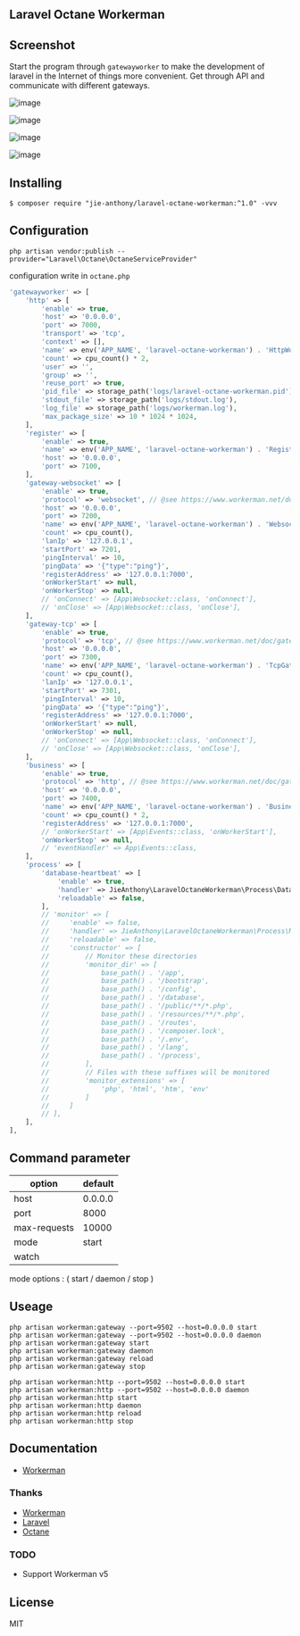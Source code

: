 Laravel Octane Workerman
---

## Screenshot

Start the program through `gatewayworker` to make the development of laravel in the Internet of things more convenient. Get through API and communicate with different gateways.

![image](https://user-images.githubusercontent.com/10336437/160743947-80837068-5ca6-4ee7-a560-d108878fedbd.png)

![image](https://user-images.githubusercontent.com/10336437/160744007-8d0c4af3-487a-41a8-8f9c-bb7bcf4ad118.png)

![image](https://user-images.githubusercontent.com/10336437/160744127-979c1531-858e-4869-9ccf-a3b02e582091.png)

![image](https://user-images.githubusercontent.com/10336437/160744093-f6c4020a-fbb9-4bf7-a420-0078f354c53c.png)

## Installing

```shell
$ composer require "jie-anthony/laravel-octane-workerman:^1.0" -vvv
```

## Configuration

```shell
php artisan vendor:publish --provider="Laravel\Octane\OctaneServiceProvider"
```

configuration write in `octane.php`

```php
'gatewayworker' => [
    'http' => [
        'enable' => true,
        'host' => '0.0.0.0',
        'port' => 7000,
        'transport' => 'tcp',
        'context' => [],
        'name' => env('APP_NAME', 'laravel-octane-workerman') . 'HttpWorker',
        'count' => cpu_count() * 2,
        'user' => '',
        'group' => '',
        'reuse_port' => true,
        'pid_file' => storage_path('logs/laravel-octane-workerman.pid'),
        'stdout_file' => storage_path('logs/stdout.log'),
        'log_file' => storage_path('logs/workerman.log'),
        'max_package_size' => 10 * 1024 * 1024,
    ],
    'register' => [
        'enable' => true,
        'name' => env('APP_NAME', 'laravel-octane-workerman') . 'RegisterWorker',
        'host' => '0.0.0.0',
        'port' => 7100,
    ],
    'gateway-websocket' => [
        'enable' => true,
        'protocol' => 'websocket', // @see https://www.workerman.net/doc/gateway-worker/gateway.html
        'host' => '0.0.0.0',
        'port' => 7200,
        'name' => env('APP_NAME', 'laravel-octane-workerman') . 'WebsocketGatewayWorker',
        'count' => cpu_count(),
        'lanIp' => '127.0.0.1',
        'startPort' => 7201,
        'pingInterval' => 10,
        'pingData' => '{"type":"ping"}',
        'registerAddress' => '127.0.0.1:7000',
        'onWorkerStart' => null,
        'onWorkerStop' => null,
        // 'onConnect' => [App\Websocket::class, 'onConnect'],
        // 'onClose' => [App\Websocket::class, 'onClose'],
    ],
    'gateway-tcp' => [
        'enable' => true,
        'protocol' => 'tcp', // @see https://www.workerman.net/doc/gateway-worker/gateway.html
        'host' => '0.0.0.0',
        'port' => 7300,
        'name' => env('APP_NAME', 'laravel-octane-workerman') . 'TcpGatewayWorker',
        'count' => cpu_count(),
        'lanIp' => '127.0.0.1',
        'startPort' => 7301,
        'pingInterval' => 10,
        'pingData' => '{"type":"ping"}',
        'registerAddress' => '127.0.0.1:7000',
        'onWorkerStart' => null,
        'onWorkerStop' => null,
        // 'onConnect' => [App\Websocket::class, 'onConnect'],
        // 'onClose' => [App\Websocket::class, 'onClose'],
    ],
    'business' => [
        'enable' => true,
        'protocol' => 'http', // @see https://www.workerman.net/doc/gateway-worker/business-worker.html
        'host' => '0.0.0.0',
        'port' => 7400,
        'name' => env('APP_NAME', 'laravel-octane-workerman') . 'BusinessWorker',
        'count' => cpu_count() * 2,
        'registerAddress' => '127.0.0.1:7000',
        // 'onWorkerStart' => [App\Events::class, 'onWorkerStart'],
        'onWorkerStop' => null,
        // 'eventHandler' => App\Events::class,
    ],
    'process' => [
        'database-heartbeat' => [
            'enable' => true,
            'handler' => JieAnthony\LaravelOctaneWorkerman\Process\DatabaseHeartbeat::class,
            'reloadable' => false,
        ],
        // 'monitor' => [
        //     'enable' => false,
        //     'handler' => JieAnthony\LaravelOctaneWorkerman\Process\Monitor::class,
        //     'reloadable' => false,
        //     'constructor' => [
        //         // Monitor these directories
        //         'monitor_dir' => [
        //             base_path() . '/app',
        //             base_path() . '/bootstrap',
        //             base_path() . '/config',
        //             base_path() . '/database',
        //             base_path() . '/public/**/*.php',
        //             base_path() . '/resources/**/*.php',
        //             base_path() . '/routes',
        //             base_path() . '/composer.lock',
        //             base_path() . '/.env',
        //             base_path() . '/lang',
        //             base_path() . '/process',
        //         ],
        //         // Files with these suffixes will be monitored
        //         'monitor_extensions' => [
        //             'php', 'html', 'htm', 'env'
        //         ]
        //     ]
        // ],
    ],
],
```

## Command parameter

| option                   | default |
|--------------------------|---------|
| host                     | 0.0.0.0 |
| port                     | 8000    |
| max-requests             | 10000   |
| mode  | start   |
| watch                    |         |

mode options : ( start / daemon / stop )

## Useage

```shell
php artisan workerman:gateway --port=9502 --host=0.0.0.0 start
php artisan workerman:gateway --port=9502 --host=0.0.0.0 daemon
php artisan workerman:gateway start
php artisan workerman:gateway daemon
php artisan workerman:gateway reload
php artisan workerman:gateway stop

php artisan workerman:http --port=9502 --host=0.0.0.0 start
php artisan workerman:http --port=9502 --host=0.0.0.0 daemon
php artisan workerman:http start
php artisan workerman:http daemon
php artisan workerman:http reload
php artisan workerman:http stop
```

## Documentation

* [Workerman](https://www.workerman.net/doc/workerman/)

### Thanks

* [Workerman](https://github.com/walkor/Workerman)
* [Laravel](https://github.com/laravel/laravel)
* [Octane](https://github.com/laravel/octane)

### TODO
* Support Workerman v5  

## License

MIT
